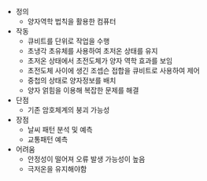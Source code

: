 - 정의
	- 양자역학 법칙을 활용한 컴퓨터
- 작동
	- 큐비트를 단위로 작업을 수행
	- 초냉각 초유체를 사용하여 초저온 상태를 유지
	- 초저온 상태에서 초전도체가 양자 역학 효과를 보임
	- 초전도체 사이에 생긴 조셉슨 접합을 큐비트로 사용하여 제어
	- 중첩의 상태로 양자정보를 배치
	- 양자 얽힘을 이용해 복잡한 문제를 해결
- 단점
	- 기존 암호체계의 붕괴 가능성
- 장점
	- 날씨 패턴 분석 및 예측
	- 교통패턴 예측
- 어려움
	- 안정성이 떨어져 오류 발생 가능성이 높음
	- 극저온을 유지해야함